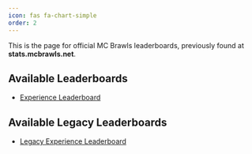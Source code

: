 ```yaml
---
icon: fas fa-chart-simple
order: 2
---
```


This is the page for official MC Brawls leaderboards, previously found at <strong>stats.mcbrawls.net</strong>.

## Available Leaderboards

- [Experience Leaderboard](/leaderboards/experience)

## Available Legacy Leaderboards

- [Legacy Experience Leaderboard](/leaderboards/legacy-experience)
